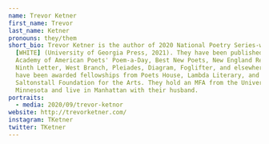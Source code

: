 ```yaml
---
name: Trevor Ketner
first_name: Trevor
last_name: Ketner
pronouns: they/them
short_bio: Trevor Ketner is the author of 2020 National Poetry Series-winner
  [WHITE] (University of Georgia Press, 2021). They have been published in The
  Academy of American Poets' Poem-a-Day, Best New Poets, New England Review,
  Ninth Letter, West Branch, Pleiades, Diagram, Foglifter, and elsewhere. They
  have been awarded fellowships from Poets House, Lambda Literary, and
  Saltonstall Foundation for the Arts. They hold an MFA from the University of
  Minnesota and live in Manhattan with their husband.
portraits:
  - media: 2020/09/trevor-ketnor
website: http://trevorketner.com/
instagram: TKetner
twitter: TKetner
---
```

